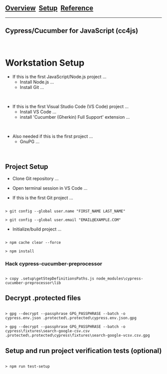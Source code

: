 

## [Overview](README.md)&nbsp;&nbsp;[**Setup**](README_Setup.md)&nbsp;&nbsp;[Reference](README_Reference.md)

---

## Cypress/Cucumber for JavaScript (cc4js)

<br/>

# Workstation Setup

* If this is the first JavaScript/Node.js project ...
    * Install Node.js ...
    * Install Git ...

<br>

* If this is the first Visual Studio Code (VS Code) project ...
    * Install VS Code ...
    * install 'Cucumber (Gherkin) Full Support' extension ...

<br>

* Also needed if this is the first project ...
    * GnuPG ...

<br>


## Project Setup

* Clone Git repository ...

* Open terminal session in VS Code ...

* If this is the first Git project ...

```

> git config --global user.name "FIRST_NAME LAST_NAME"

> git config --global user.email "EMAIL@EXAMPLE.COM"

```

* Initialize/build project ...

```

> npm cache clear --force

> npm install

```


### Hack cypress-cucumber-preprocessor 

```

> copy .setup\getStepDefinitionsPaths.js node_modules\cypress-cucumber-preprocessor\lib

```


## Decrypt .protected files 

```

> gpg --decrypt --passphrase GPG_PASSPHRASE --batch -o cypress.env.json .protected\.protected\cypress.env.json.gpg

> gpg --decrypt --passphrase GPG_PASSPHRASE --batch -o cypress\fixtures\search-google-csv.csv .protected\.protected\cypress\fixtures\search-google-vcsv.csv.gpg

```


## Setup and run project verification tests (optional) 

```

> npm run test-setup

```
